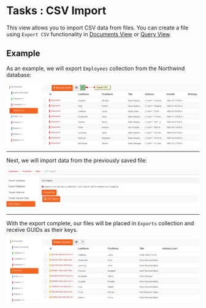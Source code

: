 # Tasks : CSV Import

This view allows you to import CSV data from files. You can create a file using `Export CSV` functionality in [Documents View]() or [Query View]().

## Example

As an example, we will export `Employees` collection from the Northwind database:

![Figure 1. Tasks. CSV Import Tab. Documents View.](images/tasks-csv_import_tab-documents_view-1.png)

<hr />

Next, we will import data from the previously saved file:

![Figure 2. Tasks. CSV Import Tab. Import Data.](images/tasks-csv_import_tab-import_data-2.png)

<hr />

With the export complete, our files will be placed in `Exports` collection and receive GUIDs as their keys.

![Figure 3. Tasks. CSV Import Tab. Import Data.](images/tasks-csv_import_exports_collection-3.png)
